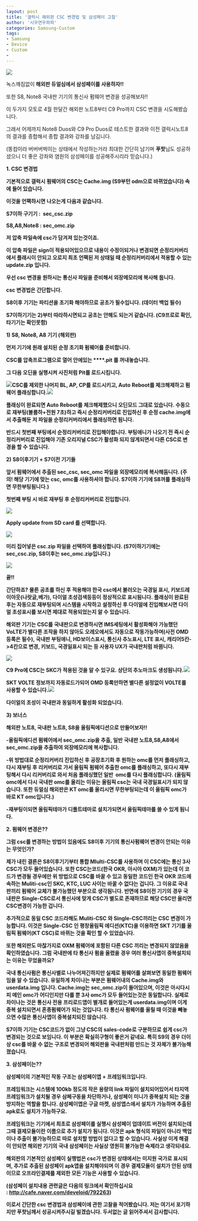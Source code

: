 ```yaml
---
layout: post
title: '갤럭시 해외판 CSC 변경법 및 삼성페이 고찰'
author: '시우연우파파'
categories: Samsung-Custom
tags:
- Samsung
- Device
- Custom
-
---
```



<script> location.href='https://cafe.naver.com/develoid/795358' ; </script>

<p><img src="https://dthumb-phinf.pstatic.net/?src=%22https%3A%2F%2Fcafeptthumb-phinf.pstatic.net%2FMjAxNzEyMzFfMTg3%2FMDAxNTE0NzI0Mzk3NDM2.EjYQ-bdiG3LKFHRn75mQ7eBBKhVM5uj38GOVJgD1fykg.k0_RT99TaGnkWmNJGXAcRQJSpMijrzTByQNphac_hqEg.PNG.searphiel9%2F%25EA%25B2%258C%25EC%258B%259C%25EA%25B8%2580_%25EC%259E%2591%25EC%2584%25B1_%25EC%25A0%2584_%25EA%25BC%25AD_%25EC%259D%25BD%25EC%2596%25B4%25EC%25A3%25BC%25EC%2584%25B8%25EC%259A%2594_%2528IT_%25EC%2586%258C%25ED%2586%25B5_%25EA%25B2%258C%25EC%258B%259C%25ED%258C%2590.png%3Ftype%3Dw740%22&amp;type=cafe_wa740"><p>녹스깨짐없이<b> 해외판 듀얼심에서 삼성페이를 사용하자!!</b></p><p>또한 S8, Note8 국내판 기기의 통신사 펌웨어 변경을 성공해보자!!</p><p>이 두가지 모토로 4월 한달간 해외판 노트8부터 C9 Pro까지 CSC 변경을 시도해봤습니다.&nbsp;</p><p>그래서 어제까지 Note8 Duos와 C9 Pro Duos로 테스트한 결과와 이전 갤럭시노트8의 결과를 종합해서 종합 결과와 강좌를 남김니다.</p><p>(똥컴이라 버버버벅이는 상태에서 작성하는거라 최대한 간단히 남기며 <b>푸핫</b>님도 성공하셨으니 더 좋은 강좌와 염원의 삼성페이를 성공해주시리라 믿습니다.)</p><p><b>1. CSC 변경법</b></p><p><b><b></b></p><p>기본적으로 갤럭시 펌웨어의 CSC는 Cache.img (S9부턴 odm으로 바뀌었습니다) 속에 들어 있습니다.</p><p>이것을 언팩하시면 나오는게 다음과 같습니다.</p><p><b><b></b></p><p><b>S7이하 구기기 :&nbsp; sec_csc.zip</b></p><p><b>S8,A8,Note8 : sec_omc.zip</b></p><p>저 압축 파일속에 csc가 담겨져 있는것이죠.&nbsp;</p><p>이 압축 파일은 sign이 적용되어있으므로 내용이 수정이되거나 변경되면 순정리커버리에서 플래시이 안되고 오로지 최초 언팩된 저 상태일 때 순정리커버리에서 적용할 수 있는 update.zip 입니다.</p><p>우선 csc 변경을 원하시는 통신사 파일을 준비해서 외장메모리에 복사해 둡니다.</p><p>csc 변경법은 간단합니다.</p><p><b><b>S8이후 기기는 파티션을 초기화 해야하므로 공초가 필수입니다. (데이터 백업 필수)</b></p><p>S7이하기기는 2)부터 따라하시면되고 공초는 안해도 되는거 같습니다. (C9프로로 확인, 타기기는 확인못함)</p><p>1) S8, Note8, A8 기기 (해외판)</p><p>먼저 기기에 원래 설치된 순정 초기화 펌웨어를 준비합니다.</p><p>CSC를 압축프로그램으로 열어 안에있는 ****.pit 를 꺼내놓습니다.</p><p>그 다음 오딘을 실행시켜 사진처럼&nbsp;Pit를 로드시킴니다.</p><p><img src="https://cafeptthumb-phinf.pstatic.net/MjAxODA0MjhfMTUg/MDAxNTI0ODQ1NTIyMTQ4.TsCQA63IK6sV2V0uGtiTn022ZN5xBvXZCUOJHHg5SW4g.w5lwxYwwaM9_9LWHy0PHvwl4g25F9xUxoOkQjxDJHzMg.PNG.fantasyrock/odin_02.png?type=w740"><b><b>CSC를 제외한 나머지 BL, AP, CP를 로드시키고, Auto Reboot를 체크해제하고 펌웨어 플래싱합니다.<b><img src="https://cafeptthumb-phinf.pstatic.net/MjAxODA0MjhfMTY2/MDAxNTI0ODQ1NTIyMjc1.1Cy-rjSQ0a0yR5Zl-903UAFXK3rTmgrGw4zfaeSxDhsg.WOipD2vWrYIeC8CpKd9x-rFqCqPNuL-LBQ10qMhhIPIg.PNG.fantasyrock/odin_03.png?type=w740"><b></p><p>플래싱이 완료되면 Auto Reboot를 체크해제했으니 오딘모드 그대로 있습니다. 수동으로 재부팅(볼륨하+전원 7초)하고 <b>즉시 순정리커버리로 진입</b>하신 후&nbsp;순정 cache.img에서 추출해둔 저 파일을 순정리커버리에서 플래싱하면 됨니다.</p><p>반드시 첫번째 부팅에서 순정리커버리로 진입해야합니다. 부팅애니가 나오기 전 즉시 순정리커버리로 진입해야 기존 오리지널 CSC가 활성화 되지 않게되면서 다른 CSC로 변경을 할 수 있습니다.&nbsp;</p><p>2) S8이후기기 + S7이전 기기들</p><p>앞서 펌웨어에서 추출된 sec_csc, sec_omc 파일을 외장메모리에 복사해둠니다. (주의! 해당 기기에 맞는 csc, omc를 사용하셔야 합니다. S7이하 기기에 S8꺼를 플래싱하면 무한부팅됨니다.)</p><p>첫번째 부팅 시 바로 재부팅 후 순정리커버리로 진입합니다.</p><p><img src="https://cafeptthumb-phinf.pstatic.net/MjAxODA0MjdfMTgw/MDAxNTI0ODM3MjgzMDI4.J-r2z1AHjbbuv1_R2q9vpi1cFaZpa-02zo-iOuCbqQsg.grQEbLKPyxO543iHjDeiY-ei1XrcZEatexQpnsyYv54g.JPEG.fantasyrock/20180427_223643.jpg?type=w740"><b></p><p>Apply update from SD card 를 선택합니다.</p><p><img src="https://cafeptthumb-phinf.pstatic.net/MjAxODA0MjdfNyAg/MDAxNTI0ODM3MzE1OTkx.p2zdce27wCtlZO3qUKn56IVjdMCtxWfx1hio__bI_fcg.3PlSj3Ij3kAqN5Z2G0LzKsghqgBM7Jy2DNQAWLyjLocg.JPEG.fantasyrock/20180427_223758.jpg?type=w740"><b></p><p>미리 집어넣은 csc.zip 파일을 선택하여 플래싱합니다. (S7이하기기에는 sec_csc.zip, S8이후는 sec_omc.zip입니다.)</p><p><img src="https://cafeptthumb-phinf.pstatic.net/MjAxODA0MjdfNzgg/MDAxNTI0ODM3MzQ3MDEy.BgF69nPh309Xlk4JhXho23FhVQdWbiHmIF3Myao7AeQg.P8-uOpi1cWwv2Cut65LLL6sTIqxbHtnxz68aspSpg0sg.JPEG.fantasyrock/20180427_223824.jpg?type=w740"><b></p><p>끝!!</p><p>간단하죠? 물론 공초를 하신 후 적용해야 한국 csc에서 불러오는 국경일 표시, 키보드레이아웃(나랏글,베가), 다이얼 초성검색등등이 정상적으로 표시됨니다.&nbsp;플래싱이 완료된 후는 자동으로 재부팅되며 시스템을 시작하고 설정하신 후 다이얼에 진입해보시면 다이얼 초성표시를 보시면 제대로 적용되었는지 알 수 있습니다.</p><p>해외판 기기는 CSC를 국내판으로 변경하시면 IMS세팅에서 활성화해야 가능했던 VoLTE가 별다른 조작을 하지 않아도 오레오에서도 자동으로 작동가능하며(사전 OMD등록은 필수), 국내판 부팅애니, HD보이스표시, 통신사 추노표시, LTE 표시, 캐리어5칸-&gt;4칸으로 변경, 키보드, 국경일표시 되는 등 사용자 UX가 국내판처럼 바뀜니다.</p><p><img src="https://cafeptthumb-phinf.pstatic.net/MjAxODA0MjdfOTAg/MDAxNTI0ODQwNTg2NzE5.nIR8EkR3_2xgEiIN8iz9CqPz9BFzpT4VuT8b4R9DWoIg.2W3aWBPOsrJgDNZB_eyP7M9pc1WDF6vjpPnmrR8JH54g.JPEG.fantasyrock/20180427_234626.jpg?type=w740"></p><p>C9 Pro에 CSC는 SKC가 적용된 것을 알 수 있구요. 상단의 추노마크도 생성됨니다.<b><b><img src="https://cafeptthumb-phinf.pstatic.net/MjAxODA0MjdfMjAg/MDAxNTI0ODQwNTg2OTAy.PUmdhRu2MZx4xMoU2lNB_J4JUy-xIeg0E4TWDxwkKLIg.ge3ysfDE9Wz6mAZ_GJvoQqX8JrUWG4TQEyPYS2J3Xrsg.JPEG.fantasyrock/20180427_234655.jpg?type=w740"></p><p>SKT VOLTE 정보까지 자동로드가되어 OMD 등록만하면 별다른 설정없이 VOLTE를 사용할 수 있습니다.<b><b><img src="https://cafeptthumb-phinf.pstatic.net/MjAxODA0MjdfNTYg/MDAxNTI0ODQwNTg3MDEw.iKxZZ2fn5e7ZuF9Xxmea7J0BMQFQieHDNdK4Fpi-Xpog.UyvezO_Y6TQWDiRXcmX-3joPqqf0v5e4s3flg8PH3cAg.JPEG.fantasyrock/20180427_233920.jpg?type=w740"><b></p><p>다이얼의 초성이 국내판과 동일하게 활성화 되었습니다.</p><p>3) 보너스&nbsp;</p><p><b>해외판 노트8, 국내판 노트8, S8을 올림픽에디션으로 만들어보자!!</b></p><p>-올림픽에디션 펌웨어에서 sec_omc.zip을 추출, 일반 국내판 노트8,S8,A8에서 sec_omc.zip을 추출하여 외장메모리에 복사합니다.</p><p>-위 방법대로 순정리커버리 진입하신 후 공장초기화 후 원하는 omc를 먼저 플래싱하고, 다시 재부팅 후 리커버리로 가서 올림픽 펌웨어 추출한 omc를 플래싱하고, 또다시 재부팅해서 다시 리커버리로 와서 처음 플래싱했던 일반&nbsp; omc를 다시 플래싱합니다. (올림픽omc에서 다시 국내판 omc를 올리는 이유는 올림픽 csc는 국내 국경일표시가 되지 않습니다. 또한 듀얼심 해외판은 KT omc를 올리시면 무한부팅되는데 이 올림픽 omc가 바로 KT omc입니다.)&nbsp;</p><p>-재부팅이되면 올림픽테마가 디폴트테마로 설치가되면서 올림픽테마를 쓸 수 있게 됨니다.</p><p><b>2. 펌웨어 변경은??</b></p><p>그럼 csc를 변경하는 방법이 있음에도 S8이후 기기의 통신사펌웨어 변경이 안되는 이유는 무엇인가?</p><p>제가 내린 결론은 S8이후기기부터 통합 Mlulti-CSC를 사용하며 이 CSC에는 통신 3사 CSC가 모두 들어있습니다. 또한 CSC는코드(한국 OKR, 아시아 OXM)가 있는데 이 코드가 변경될 경우에만 위 방법으로 CSC를 바꿀 수 있고&nbsp;동일한 코드인 한국 OKR 코드에 속하는 Muliti-csc인 SKC, KTC, LUC 사이는 바꿀 수 없다는 겁니다. 그 이유로 국내판끼리 펌웨어 교체가 불가능했던 부분으로 생각됨니다. 반면에 S8이전 기기의 경우 국내판은 Single-CSC로서 통신사에 맞게 CSC가 별도로 존재하므로 해당 CSC만 올리면 CSC변경이 가능한 겁니다.</p><p>추가적으로 동일&nbsp;CSC&nbsp;코드라해도 Muliti-CSC 와 Single-CSC끼리는&nbsp;CSC&nbsp;변경이 가능합니다. 이것은&nbsp;Single-CSC&nbsp;인 평창올림픽 에디션(KTC)을 이용하면 SKT 기기를 올림픽 펌웨어(KT CSC)로 바뀌는 것을 확인 할 수 있었습니다.</p><p>또한 해외판도 마찮가지로 OXM 펌웨어에 포함된 다른&nbsp;CSC 끼리는&nbsp;변경되지 않았음을 확인하였습니다. 그럼 국내판에&nbsp;타 통신사 펌을 올렸을 경우 여러 통신사앱이 중복설치되는 이유는 무었을까요?&nbsp;</p><p>국내 통신사펌은 통신사별로 나누어져긴하지만 실제로 펌웨어를 살펴보면 동일한 펌웨어임을 알 수 있습니다. 유일하게 차이나는 부분은 펌웨어내의 Cache.img와 userdata.img 입니다. Cache.img는 sec_omc.zip이 들어있으며, 이것은 아시다시피 메인 omc가 어디인지만 다를 뿐 3사 omc가 모두 들어있는것은 동일합니다. 실제로 차이나는 것은 통신사 전용 프리로드앱이 별개로 들어있는게 userdata.img이며 이게 중복 설치되면서 혼종펌웨어가 되는 것입니다. 타 통신사 펌웨어를 올릴 때 이것을 빼놓으면 수많은 통신사앱이 중복설치되진 않습니다.</p><p>S7이하 기기는 CSC코드가 없이 그냥 CSC의 sales-code로 구분하므로 쉽게 csc가 변경되는 것으로 보임니다. 이 부분은 확실히구형이 좋은거 같네요. 특히 S9의 경우 더이상 csc를 바꿀 수 없는 구조로 변경되어 해외판을 국내판처럼 만드는 것 자체가 불가능해졌습니다.</p><p><b>3. 삼성페이는??</b></p><p>삼성페이의 기본적인 작동 구조는 삼성페이앱 + 프레임워크입니다.</p><p>프레임워크는 시스템에 100kb 정도의 작은 용량의 link 파일이 설치되어있어서 타지역 프레임워크가 설치될 경우 삼페구동을 차단하거나, 삼성페이 미니가 중복설치 되는 것을 방지하는 역할을 합니다. 삼성페이앱은 구글 마켓, 삼성앱스에서 설치가 가능하며 추출된 apk로도 설치가 가능하구요.&nbsp;&nbsp;</p><p><b>프레임워크는 기기에서 최초로 삼성페이를 실행시 삼성페이 업데이트 버전이 설치되는데 그때 결제모듈이란 이름으로 추가 설치가 됨니다. 이것은 apk 형식의 파일이 아니라 백업이나 추출이 불가능하므로 따로 설치할 방법이 없다고 할 수 있습니다. 사실상 이게 해결이 안되면 해외판 기기의 국내 삼성페이는 사실상 영원히 불가능한 숙제라고 생각되네요.</b></p><p>해외판의 기본적인 삼성페이 실행법은 csc가 변경된 상태에서는 미지원 국가로 표시되며, 추가로 추출된 삼성페이 apk앱을 설치해야되며 이 경우 결제모듈이 설치가 안된 상태이므로 오프라인결제를 제외한 모든 기능은 사용할 수 있습니다.</p><p>(삼성페이 설치내용 관련글은 다음의 링크에서 확인하십시요 :&nbsp;<a href="http://cafe.naver.com/develoid/792263">http://cafe.naver.com/develoid/792263</a>)</p><p>이로서 간단한 csc 변경법과 삼성페이에 관한 고찰을 적어봤습니다. 저는 여기서 포기하지만 <b>푸핫</b>님께서 성공시켜주시길 빌겠습니다. 두서없는 글 읽어주셔서 감사합니다.</p>

